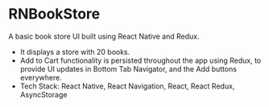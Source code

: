 # RNBookStore
A basic book store UI built using React Native and Redux.
 - It displays a store with 20 books.
 - Add to Cart functionality is persisted throughout the app using Redux, to provide UI updates in Bottom Tab Navigator, and the Add buttons everywhere.
 - Tech Stack: React Native, React Navigation, React, React Redux, AsyncStorage
